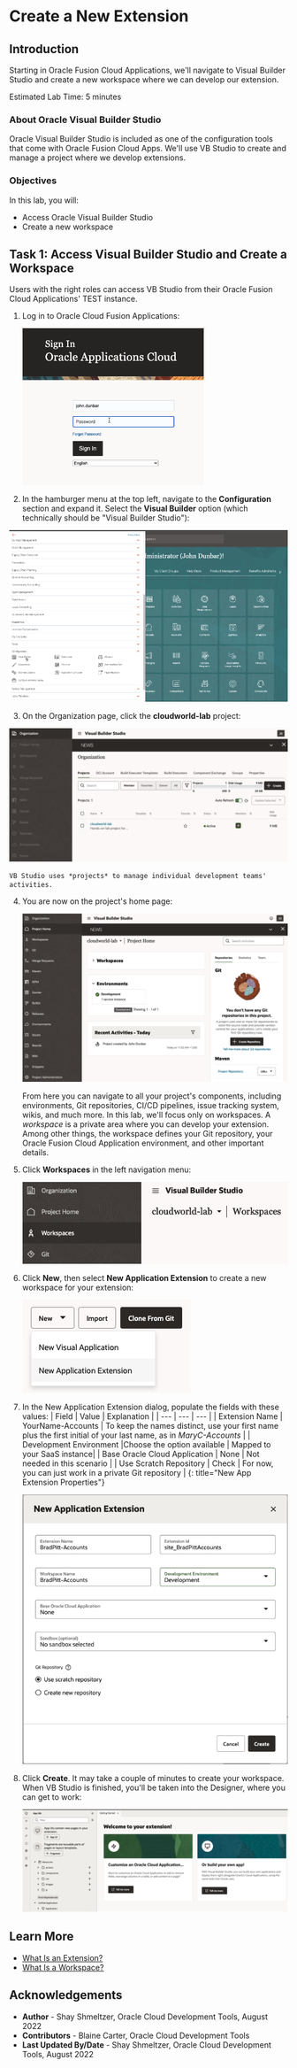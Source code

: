 # Create a New Extension

## Introduction

Starting in Oracle Fusion Cloud Applications, we'll navigate to Visual Builder Studio and create a new workspace where we can develop our extension.

Estimated Lab Time: 5 minutes

### About Oracle Visual Builder Studio
Oracle Visual Builder Studio is included as one of the configuration tools that come with Oracle Fusion Cloud Apps. We'll use VB Studio to create and manage a project where we develop extensions.

### Objectives

In this lab, you will:
* Access Oracle Visual Builder Studio
* Create a new workspace


## Task 1: Access Visual Builder Studio and Create a Workspace

Users with the right roles can access VB Studio from their Oracle Fusion Cloud Applications' TEST instance.

1. Log in to Oracle Cloud Fusion Applications:

	![login screen](images/login.png)

2. In the hamburger menu at the top left, navigate to the **Configuration** section and expand it. Select the **Visual Builder** option (which technically should be "Visual Builder Studio"):

  ![Main menu](images/menu.png)

3. On the Organization page, click the **cloudworld-lab** project:

  ![Projects](images/projects.png)

	VB Studio uses *projects* to manage individual development teams' activities.

4. You are now on the project's home page:

	![Home Page](images/homepage.png)

	From here you can navigate to all your project's components, including environments, Git repositories, CI/CD pipelines, issue tracking system, wikis, and much more. In this lab, we'll focus only on workspaces. A *workspace* is a private area where you can develop your extension. Among other things, the workspace defines your Git repository, your Oracle Fusion Cloud Application environment, and other important details.

5. Click **Workspaces** in the left navigation menu:

	![Image alt text](images/workspace.png)

6. Click **New**, then select **New Application Extension** to create a new workspace for your extension:

	![Image alt text](images/newWorkspace.png)

7. In the New Application Extension dialog, populate the fields with these values:
| Field | Value | Explanation |
| --- | --- | --- |
| Extension Name | YourName-Accounts | To keep the names distinct, use your first name plus the first initial of your last name, as in *MaryC-Accounts* |
| Development Environment |Choose the option available | Mapped to your SaaS instance|
| Base Oracle Cloud Application | None | Not needed in this scenario |
| Use Scratch Repository | Check | For now, you can just work in a private Git repository |
{: title="New App Extension Properties"}

	![workspace settings](images/workspacesettings.png)

8. Click **Create**.  It may take a couple of minutes to create your workspace.  When VB Studio is finished, you'll be taken into the Designer, where you can get to work:

	![visual editor](images/results.png)

## Learn More

* [What Is an Extension?](https://docs.oracle.com/en/cloud/paas/visual-builder/visualbuilder-building-appui/basics.html#GUID-A729A4FB-CD2E-48C8-BDE3-577DEE835332)
* [What Is a Workspace?](https://docs.oracle.com/en/cloud/paas/visual-builder/visualbuilder-building-appui/basics.html#GUID-8E1EF322-51B5-4411-BAAA-F2AB3796C8FB)

## Acknowledgements
* **Author** - Shay Shmeltzer, Oracle Cloud Development Tools, August 2022
* **Contributors** -  Blaine Carter, Oracle Cloud Development Tools
* **Last Updated By/Date** - Shay Shmeltzer, Oracle Cloud Development Tools, August 2022
